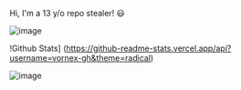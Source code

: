 Hi, I'm a 13 y/o repo stealer! 😃

![image](https://lanyard.cnrad.dev/api/704002391464214548)

!Github Stats] (https://github-readme-stats.vercel.app/api?username=vornex-gh&theme=radical)

![image](https://camo.githubusercontent.com/ba08b960a35d048f92b22b9aa42e487bc407f8aa00039a984922a27c84f4359c/68747470733a2f2f636f756e742e6765746c6f6c692e636f6d2f6765742f404d756666696e61613f7468656d653d72756c653334)
